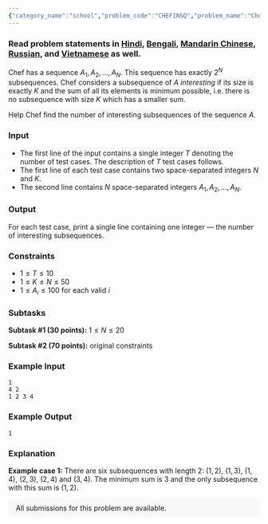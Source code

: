 ```yaml
---
{"category_name":"school","problem_code":"CHEFINSQ","problem_name":"Chef and Interesting Subsequences ","problemComponents":{"constraints":"","constraintsState":false,"subtasks":"","subtasksState":false,"inputFormat":"","inputFormatState":false,"outputFormat":"","outputFormatState":false,"sampleTestCases":{"0":{"id":1,"input":"1\n4 2\n1 2 3 4","output":1,"explanation":"**Example case 1:** There are six subsequences with length $2$: $(1, 2)$, $(1, 3)$, $(1, 4)$, $(2, 3)$, $(2, 4)$ and $(3, 4)$. The minimum sum is $3$ and the only subsequence with this sum is $(1, 2)$.","isDeleted":false}}},"video_editorial_url":"https://youtu.be/0c0n-5y9sIM","languages_supported":{"0":"CPP14","1":"C","2":"JAVA","3":"PYTH 3.6","4":"PYTH","5":"PYP3","6":"CS2","7":"ADA","8":"PYPY","9":"TEXT","10":"PAS fpc","11":"NODEJS","12":"RUBY","13":"PHP","14":"GO","15":"HASK","16":"TCL","17":"PERL","18":"SCALA","19":"LUA","20":"kotlin","21":"BASH","22":"JS","23":"LISP sbcl","24":"rust","25":"PAS gpc","26":"BF","27":"CLOJ","28":"R","29":"D","30":"CAML","31":"FORT","32":"ASM","33":"swift","34":"FS","35":"WSPC","36":"LISP clisp","37":"SQL","38":"SCM guile","39":"PERL6","40":"ERL","41":"CLPS","42":"ICK","43":"NICE","44":"PRLG","45":"ICON","46":"COB","47":"SCM chicken","48":"PIKE","49":"SCM qobi","50":"ST","51":"NEM"},"max_timelimit":1,"source_sizelimit":50000,"problem_author":"theabd1234","problem_tester":"","date_added":"22-08-2019","tags":{"0":"anand20","1":"easy","2":"sept19","3":"sorting","4":"theabd1234"},"problem_difficulty_level":"Easy","best_tag":"","editorial_url":"https://discuss.codechef.com/problems/CHEFINSQ","time":{"view_start_date":1568626202,"submit_start_date":1568626202,"visible_start_date":1568626202,"end_date":1735669800},"is_direct_submittable":false,"problemDiscussURL":"https://discuss.codechef.com/search?q=CHEFINSQ","is_proctored":false,"visitedContests":{},"layout":"problem"}
---
```

### Read problem statements in [Hindi](https://www.codechef.com/download/translated/SEPT19/hindi/CHEFINSQ.pdf), [Bengali](https://www.codechef.com/download/translated/SEPT19/bengali/CHEFINSQ.pdf), [Mandarin Chinese](https://www.codechef.com/download/translated/SEPT19/mandarin/CHEFINSQ.pdf), [Russian](https://www.codechef.com/download/translated/SEPT19/russian/CHEFINSQ.pdf), and [Vietnamese](https://www.codechef.com/download/translated/SEPT19/vietnamese/CHEFINSQ.pdf) as well.

Chef has a sequence $A_1, A_2, \ldots, A_N$. This sequence has exactly $2^N$ subsequences. Chef considers a subsequence of $A$ *interesting* if its size is exactly $K$ and the sum of all its elements is minimum possible, i.e. there is no subsequence with size $K$ which has a smaller sum.

Help Chef find the number of interesting subsequences of the sequence $A$.

### Input
- The first line of the input contains a single integer $T$ denoting the number of test cases. The description of $T$ test cases follows.
- The first line of each test case contains two space-separated integers $N$ and $K$.
- The second line contains $N$ space-separated integers $A_1, A_2, \ldots, A_N$.

### Output
For each test case, print a single line containing one integer ― the number of interesting subsequences.

### Constraints
- $1 \le T \le 10$
- $1 \le K \le N \le 50$
- $1 \le A_i \le 100$ for each valid $i$

### Subtasks
**Subtask #1 (30 points):** $1 \le N \le 20$

**Subtask #2 (70 points):** original constraints

### Example Input
```
1
4 2
1 2 3 4
```

### Example Output
```
1
```

### Explanation
**Example case 1:** There are six subsequences with length $2$: $(1, 2)$, $(1, 3)$, $(1, 4)$, $(2, 3)$, $(2, 4)$ and $(3, 4)$. The minimum sum is $3$ and the only subsequence with this sum is $(1, 2)$.

<aside style='background: #f8f8f8;padding: 10px 15px;'><div>All submissions for this problem are available.</div></aside>